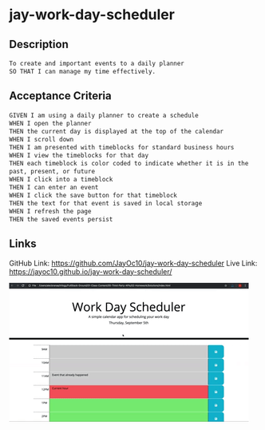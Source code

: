 # jay-work-day-scheduler

## Description

```
To create and important events to a daily planner
SO THAT I can manage my time effectively.

```

## Acceptance Criteria

```
GIVEN I am using a daily planner to create a schedule
WHEN I open the planner
THEN the current day is displayed at the top of the calendar
WHEN I scroll down
THEN I am presented with timeblocks for standard business hours
WHEN I view the timeblocks for that day
THEN each timeblock is color coded to indicate whether it is in the past, present, or future
WHEN I click into a timeblock
THEN I can enter an event
WHEN I click the save button for that timeblock
THEN the text for that event is saved in local storage
WHEN I refresh the page
THEN the saved events persist

```

## Links

GitHub Link: https://github.com/JayOc10/jay-work-day-scheduler
Live Link: https://jayoc10.github.io/jay-work-day-scheduler/


![Weekly planner.](./Assets/05-third-party-apis-homework-demo.gif)



